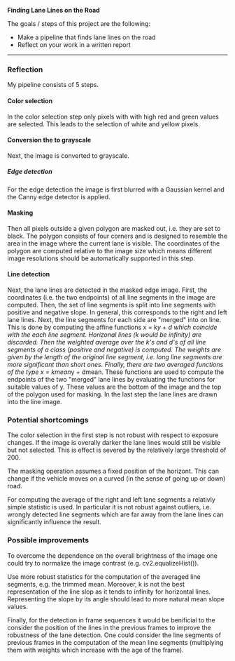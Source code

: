 **Finding Lane Lines on the Road**

The goals / steps of this project are the following:
* Make a pipeline that finds lane lines on the road
* Reflect on your work in a written report

---

### Reflection

My pipeline consists of 5 steps. 

#### Color selection

In the color selection step only pixels with with high red and green values are selected. This leads to the selection of white and yellow pixels.

#### Conversion the to grayscale

Next, the image is converted to grayscale.

##### Edge detection

For the edge detection the image is first blurred with a Gaussian kernel and the Canny edge detector is applied.

#### Masking

Then all pixels outside a given polygon are masked out, i.e. they are set to black. The polygon consists of four corners and is designed to resemble the area in the image where the current lane is visible. The coordinates of the polygon are computed relative to the image size which means different image resolutions should be automatically supported in this step.

#### Line detection

Next, the lane lines are detected in the masked edge image. First, the coordinates (i.e. the two endpoints) of all line segments in the image are computed. Then, the set of line segments is split into line segments with positive and negative slope. In general, this corresponds to the right and left lane lines. Next, the line segments for each side are "merged" into on line. This is done by computing the affine functions x = k*y + d which coincide with the each line segment. Horizonal lines (k would be infinity) are discarded. Then the weighted average over the k's and d's of all line segments of a class (positive and negative) is computed. The weights are given by the length of the original line segment, i.e. long line segments are more significant than short ones. Finally, there are two averaged functions of the type x = kmean*y + dmean. These functions are used to compute the endpoints of the two "merged" lane lines by evaluating the functions for suitable values of y. These values are the bottom of the image and the top of the polygon used for masking. In the last step the lane lines are drawn into the line image.

### Potential shortcomings

The color selection in the first step is not robust with respect to exposure changes. If the image is overally darker the lane lines would still be visible but not selected. This is effect is severed by the relatively large threshold of 200.

The masking operation assumes a fixed position of the horizont. This can change if the vehicle moves on a curved (in the sense of going up or down) road.

For computing the average of the right and left lane segments a relativly simple statistic is used. In particular it is not robust against outliers, i.e. wrongly detected line segments which are far away from the lane lines can significantly influence the result.

### Possible improvements

To overcome the dependence on the overall brightness of the image one could try to normalize the image contrast (e.g. cv2.equalizeHist()).

Use more robust statistics for the computation of the averaged line segments, e.g. the trimmed mean. Moreover, k is not the best representation of the line slop as it tends to infinity for horizontal lines. Representing the slope by its angle should lead to more natural mean slope values.

Finally, for the detection in frame sequences it would be benificial to the consider the position of the lines in the previous frames to improve the robustness of the lane detection. One could consider the line segments of previous frames in the computation of the mean line segments (multiplying them with weights which increase with the age of the frame).
